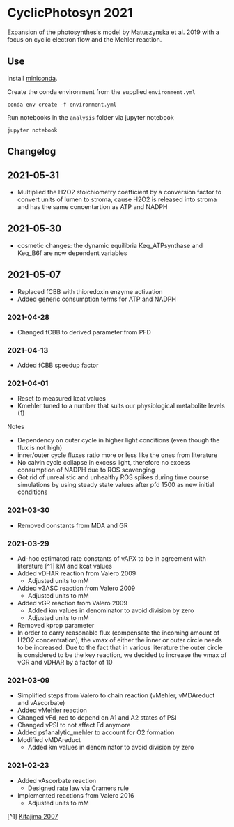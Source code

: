 # CyclicPhotosyn 2021

Expansion of the photosynthesis model by Matuszynska et al. 2019 with a focus on cyclic electron flow and the Mehler reaction.  

## Use

Install [miniconda](https://docs.conda.io/en/latest/miniconda.html).


Create the conda environment from the supplied `environment.yml`

`conda env create -f environment.yml`

Run notebooks in the `analysis` folder via jupyter notebook

`jupyter notebook`

## Changelog

## 2021-05-31

- Multiplied the H2O2 stoichiometry coefficient by a conversion factor to convert units of lumen to stroma, cause H2O2 is released into stroma and has the same concentartion as ATP and NADPH

## 2021-05-30

- cosmetic changes: the dynamic equilibria Keq_ATPsynthase and Keq_B6f are now dependent variables

## 2021-05-07

- Replaced fCBB with thioredoxin enzyme activation
- Added generic consumption terms for ATP and NADPH

### 2021-04-28

- Changed fCBB to derived parameter from PFD

### 2021-04-13

- Added fCBB speedup factor

### 2021-04-01

- Reset to measured kcat values
- Kmehler tuned to a number that suits our physiological metabolite levels (1)

Notes

- Dependency on outer cycle in higher light conditions (even though the flux is not high)
- inner/outer cycle fluxes ratio more or less like the ones from literature
- No calvin cycle collapse in excess light, therefore no excess consumption of NADPH due to ROS scavenging
- Got rid of unrealistic and unhealthy ROS spikes during time course simulations by using steady state values after pfd 1500 as new initial conditions

### 2021-03-30

- Removed constants from MDA and GR

### 2021-03-29

- Ad-hoc estimated rate constants of vAPX to be in agreement with literature [^1] kM and kcat values
- Added vDHAR reaction from Valero 2009
    - Adjusted units to mM
- Added v3ASC reaction from Valero 2009
    - Adjusted units to mM
- Added vGR reaction from Valero 2009
    - Added km values in denominator to avoid division by zero
    - Adjusted units to mM
- Removed kprop parameter
- In order to carry reasonable flux (compensate the incoming amount of H2O2 concentration), the vmax of either the inner or outer circle needs to be increased. Due to the fact that in various literature the outer circle is considered to be the key reaction, we decided to increase the vmax of vGR and vDHAR by a factor of 10

### 2021-03-09

- Simplified steps from Valero to chain reaction (vMehler, vMDAreduct and vAscorbate)
- Added vMehler reaction
- Changed vFd_red to depend on A1 and A2 states of PSI
- Changed vPSI to not affect Fd anymore
- Added ps1analytic_mehler to account for O2 formation
- Modified vMDAreduct
    - Added km values in denominator to avoid division by zero

### 2021-02-23

- Added vAscorbate reaction
    - Designed rate law via Cramers rule
- Implemented reactions from Valero 2016
    - Adjusted units to mM

[^1] [Kitajima 2007](https://doi.org/10.1111/j.1742-4658.2007.06214.x)
